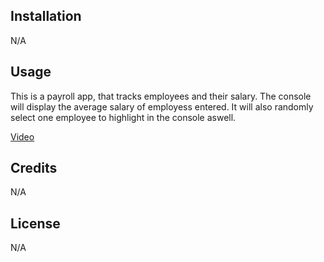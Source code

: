 ## Installation

N/A

## Usage

This is a payroll app, that tracks employees and their salary. The console will display the average salary of employess entered. It will also randomly select one employee to highlight in the console aswell.

[Video](<Assets/Employee Payroll Tracker.webm>)

## Credits
 
N/A

## License

N/A